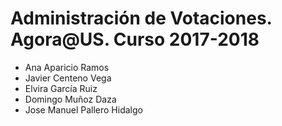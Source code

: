 <h1>Administración de Votaciones. Agora@US. Curso 2017-2018</h1>
<ul>
<li>Ana Aparicio Ramos</li>
<li>Javier Centeno Vega</li>
<li>Elvira García Ruiz</li>
<li>Domingo Muñoz Daza</li>
<li>Jose Manuel Pallero Hidalgo</li>

</ul>
